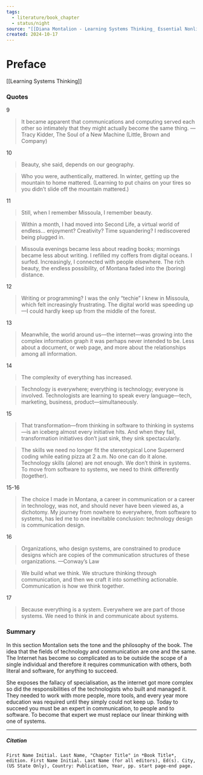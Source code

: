 ```yaml
---
tags:
  - literature/book_chapter
  - status/night
source: "[[Diana Montalion - Learning Systems Thinking_ Essential Nonlinear Skills and Practices for Software Professionals-O'Reilly Media (2024).pdf]]"
created: 2024-10-17
---
```

# Preface

[[Learning Systems Thinking]]
### Quotes

9
> It became apparent that communications and computing served each other so intimately that they might actually become the same thing.
> —Tracy Kidder, The Soul of a New Machine (Little, Brown and Company)

10
> Beauty, she said, depends on our geography.

> Who you were, authentically, mattered. In winter, getting up the mountain to home mattered. (Learning to put chains on your tires so you didn’t slide off the mountain mattered.)

11
>Still, when I remember Missoula, I remember beauty.

> Within a month, I had moved into Second Life, a virtual world of endless... enjoyment? Creativity? Time squandering? I rediscovered being plugged in.

> Missoula evenings became less about reading books; mornings became less about writing. I refilled my coffers from digital oceans. I surfed. Increasingly, I connected with people elsewhere. The rich beauty, the endless possibility, of Montana faded into the (boring) distance.

12
> Writing or programming? I was the only “techie” I knew in Missoula, which felt increasingly frustrating. The digital world was speeding up—I could hardly keep up from the middle of the forest.

13
> Meanwhile, the world around us—the internet—was growing into the complex information graph it was perhaps never intended to be. Less about a document, or web page, and more about the relationships among all information.

14
> The complexity of everything has increased.

> Technology is everywhere; everything is technology; everyone is involved. Technologists are learning to speak every language—tech, marketing, business, product—simultaneously.

15
> That transformation—from thinking in software to thinking in systems—is an iceberg almost every initiative hits. And when they fail, transformation initiatives don’t just sink, they sink spectacularly.

> The skills we need no longer fit the stereotypical Lone Supernerd coding while eating pizza at 2 a.m. No one can do it alone. Technology skills (alone) are not enough.
> We don’t think in systems. To move from software to systems, we need to think differently (together).

15-16
> The choice I made in Montana, a career in communication or a career in technology, was not, and should never have been viewed as, a dichotomy. My journey from nowhere to everywhere, from software to systems, has led me to one inevitable conclusion: technology design is communication design.

16
> Organizations, who design systems, are constrained to produce designs which are copies of the communication structures of these organizations.
> —Conway’s Law

> We build what we think. We structure thinking through communication, and then we craft it into something actionable. Communication is how we think together.

17
> Because everything is a system. Everywhere we are part of those systems.
> We need to think in and communicate about systems.
### Summary

In this section Montalion sets the tone and the philosophy of the book. The idea that the fields of technology and communication are one and the same. The Internet has become so complicated as to be outside the scope of a single individual and therefore it requires communication with others, both literal and software, for anything to succeed. 

She exposes the fallacy of specialisation, as the internet got more complex so did the responsibilities of the technologists who built and managed it. They needed to work with more people, more tools, and  every year more education was required until they simply could not keep up. Today to succeed you must be an expert in communication, to people and to software. To become that expert we must replace our linear thinking with one of systems.

---
##### Citation

```
First Name Initial. Last Name, "Chapter Title" in *Book Title*, edition. First Name Initial. Last Name (for all editors), Ed(s). City, (US State Only), Country: Publication, Year, pp. start page-end page.
```
